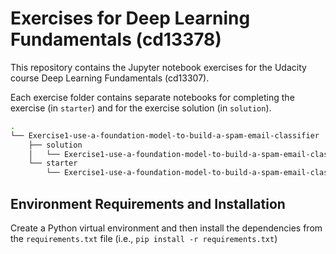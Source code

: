 # Exercises for Deep Learning Fundamentals (cd13378)

This repository contains the Jupyter notebook exercises for the Udacity course Deep Learning Fundamentals (cd13307).

Each exercise folder contains separate notebooks for completing the exercise (in `starter`) and for the exercise solution (in `solution`).

```bash
.
└── Exercise1-use-a-foundation-model-to-build-a-spam-email-classifier
    ├── solution
    │   └── Exercise1-use-a-foundation-model-to-build-a-spam-email-classifier.ipynb
    └── starter
        └── Exercise1-use-a-foundation-model-to-build-a-spam-email-classifier.ipynb
```

## Environment Requirements and Installation

Create a Python virtual environment and then install the dependencies from the `requirements.txt` file (i.e., `pip install -r requirements.txt`)
